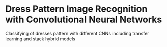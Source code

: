 # Dress Pattern Image Recognition with Convolutional Neural Networks
Classifying of dresses pattern with different CNNs including transfer learning and stack hybrid models
